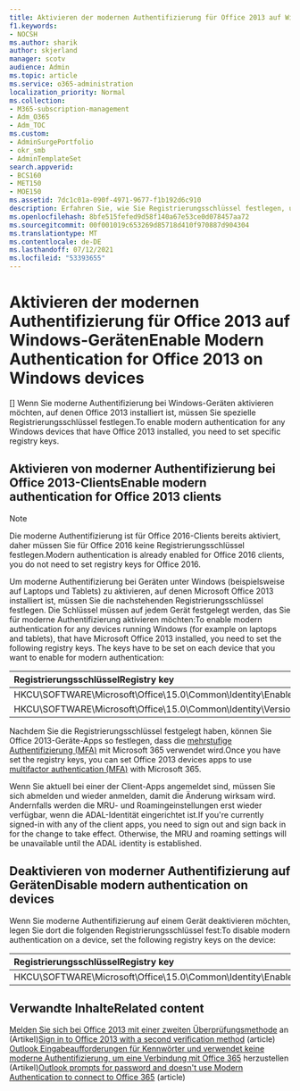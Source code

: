 ```yaml
---
title: Aktivieren der modernen Authentifizierung für Office 2013 auf Windows-Geräten
f1.keywords:
- NOCSH
ms.author: sharik
author: skjerland
manager: scotv
audience: Admin
ms.topic: article
ms.service: o365-administration
localization_priority: Normal
ms.collection:
- M365-subscription-management
- Adm_O365
- Adm_TOC
ms.custom:
- AdminSurgePortfolio
- okr_smb
- AdminTemplateSet
search.appverid:
- BCS160
- MET150
- MOE150
ms.assetid: 7dc1c01a-090f-4971-9677-f1b192d6c910
description: Erfahren Sie, wie Sie Registrierungsschlüssel festlegen, um die moderne Authentifizierung für Geräte zu aktivieren, auf denen Microsoft Office 2013 installiert ist.
ms.openlocfilehash: 8bfe515fefed9d58f140a67e53ce0d078457aa72
ms.sourcegitcommit: 00f001019c653269d85718d410f970887d904304
ms.translationtype: MT
ms.contentlocale: de-DE
ms.lasthandoff: 07/12/2021
ms.locfileid: "53393655"
---
```

# <a name="enable-modern-authentication-for-office-2013-on-windows-devices"></a><span data-ttu-id="6b224-103">Aktivieren der modernen Authentifizierung für Office 2013 auf Windows-Geräten</span><span class="sxs-lookup"><span data-stu-id="6b224-103">Enable Modern Authentication for Office 2013 on Windows devices</span></span>

<span data-ttu-id="6b224-104">[] Wenn Sie moderne Authentifizierung bei Windows-Geräten aktivieren möchten, auf denen Office 2013 installiert ist, müssen Sie spezielle Registrierungsschlüssel festlegen.</span><span class="sxs-lookup"><span data-stu-id="6b224-104">To enable modern authentication for any Windows devices that have Office 2013 installed, you need to set specific registry keys.</span></span>
  
## <a name="enable-modern-authentication-for-office-2013-clients"></a><span data-ttu-id="6b224-105">Aktivieren von moderner Authentifizierung bei Office 2013-Clients</span><span class="sxs-lookup"><span data-stu-id="6b224-105">Enable modern authentication for Office 2013 clients</span></span>

> [!NOTE]
> <span data-ttu-id="6b224-106">Die moderne Authentifizierung ist für Office 2016-Clients bereits aktiviert, daher müssen Sie für Office 2016 keine Registrierungsschlüssel festlegen.</span><span class="sxs-lookup"><span data-stu-id="6b224-106">Modern authentication is already enabled for Office 2016 clients, you do not need to set registry keys for Office 2016.</span></span> 
  
<span data-ttu-id="6b224-p101">Um moderne Authentifizierung bei Geräten unter Windows (beispielsweise auf Laptops und Tablets) zu aktivieren, auf denen Microsoft Office 2013 installiert ist, müssen Sie die nachstehenden Registrierungsschlüssel festlegen. Die Schlüssel müssen auf jedem Gerät festgelegt werden, das Sie für moderne Authentifizierung aktivieren möchten:</span><span class="sxs-lookup"><span data-stu-id="6b224-p101">To enable modern authentication for any devices running Windows (for example on laptops and tablets), that have Microsoft Office 2013 installed, you need to set the following registry keys. The keys have to be set on each device that you want to enable for modern authentication:</span></span>
  
|<span data-ttu-id="6b224-109">**Registrierungsschlüssel**</span><span class="sxs-lookup"><span data-stu-id="6b224-109">**Registry key**</span></span>|<span data-ttu-id="6b224-110">**Type**</span><span class="sxs-lookup"><span data-stu-id="6b224-110">**Type**</span></span>|<span data-ttu-id="6b224-111">**Wert**</span><span class="sxs-lookup"><span data-stu-id="6b224-111">**Value**</span></span> |
|:-------|:------:|--------:|
|<span data-ttu-id="6b224-112">HKCU\SOFTWARE\Microsoft\Office\15.0\Common\Identity\EnableADAL</span><span class="sxs-lookup"><span data-stu-id="6b224-112">HKCU\SOFTWARE\Microsoft\Office\15.0\Common\Identity\EnableADAL</span></span>  |<span data-ttu-id="6b224-113">REG_DWORD</span><span class="sxs-lookup"><span data-stu-id="6b224-113">REG_DWORD</span></span>  |<span data-ttu-id="6b224-114">1</span><span class="sxs-lookup"><span data-stu-id="6b224-114">1</span></span>  |
|<span data-ttu-id="6b224-115">HKCU\SOFTWARE\Microsoft\Office\15.0\Common\Identity\Version</span><span class="sxs-lookup"><span data-stu-id="6b224-115">HKCU\SOFTWARE\Microsoft\Office\15.0\Common\Identity\Version</span></span> |<span data-ttu-id="6b224-116">REG_DWORD</span><span class="sxs-lookup"><span data-stu-id="6b224-116">REG_DWORD</span></span> |<span data-ttu-id="6b224-117">1</span><span class="sxs-lookup"><span data-stu-id="6b224-117">1</span></span> |
   
<span data-ttu-id="6b224-118">Nachdem Sie die Registrierungsschlüssel festgelegt haben, können Sie Office 2013-Geräte-Apps so festlegen, dass die [mehrstufige Authentifizierung (MFA)](set-up-multi-factor-authentication.md) mit Microsoft 365 verwendet wird.</span><span class="sxs-lookup"><span data-stu-id="6b224-118">Once you have set the registry keys, you can set Office 2013 devices apps to use [multifactor authentication (MFA)](set-up-multi-factor-authentication.md) with Microsoft 365.</span></span> 
  
<span data-ttu-id="6b224-p102">Wenn Sie aktuell bei einer der Client-Apps angemeldet sind, müssen Sie sich abmelden und wieder anmelden, damit die Änderung wirksam wird. Andernfalls werden die MRU- und Roamingeinstellungen erst wieder verfügbar, wenn die ADAL-Identität eingerichtet ist.</span><span class="sxs-lookup"><span data-stu-id="6b224-p102">If you're currently signed-in with any of the client apps, you need to sign out and sign back in for the change to take effect. Otherwise, the MRU and roaming settings will be unavailable until the ADAL identity is established.</span></span>
  
## <a name="disable-modern-authentication-on-devices"></a><span data-ttu-id="6b224-121">Deaktivieren von moderner Authentifizierung auf Geräten</span><span class="sxs-lookup"><span data-stu-id="6b224-121">Disable modern authentication on devices</span></span>

<span data-ttu-id="6b224-122">Wenn Sie moderne Authentifizierung auf einem Gerät deaktivieren möchten, legen Sie dort die folgenden Registrierungsschlüssel fest:</span><span class="sxs-lookup"><span data-stu-id="6b224-122">To disable modern authentication on a device, set the following registry keys on the device:</span></span>
  
|<span data-ttu-id="6b224-123">**Registrierungsschlüssel**</span><span class="sxs-lookup"><span data-stu-id="6b224-123">**Registry key**</span></span>|<span data-ttu-id="6b224-124">**Type**</span><span class="sxs-lookup"><span data-stu-id="6b224-124">**Type**</span></span>|<span data-ttu-id="6b224-125">**Wert**</span><span class="sxs-lookup"><span data-stu-id="6b224-125">**Value**</span></span>|
|:-------|:------:|--------:|
|<span data-ttu-id="6b224-126">HKCU\SOFTWARE\Microsoft\Office\15.0\Common\Identity\EnableADAL</span><span class="sxs-lookup"><span data-stu-id="6b224-126">HKCU\SOFTWARE\Microsoft\Office\15.0\Common\Identity\EnableADAL</span></span> |<span data-ttu-id="6b224-127">REG_DWORD</span><span class="sxs-lookup"><span data-stu-id="6b224-127">REG_DWORD</span></span>|<span data-ttu-id="6b224-128">0</span><span class="sxs-lookup"><span data-stu-id="6b224-128">0</span></span>|
   
## <a name="related-content"></a><span data-ttu-id="6b224-129">Verwandte Inhalte</span><span class="sxs-lookup"><span data-stu-id="6b224-129">Related content</span></span>

<span data-ttu-id="6b224-130">[Melden Sie sich bei Office 2013 mit einer zweiten Überprüfungsmethode](https://support.microsoft.com/office/2b856342-170a-438e-9a4f-3c092394d3cb) an (Artikel)</span><span class="sxs-lookup"><span data-stu-id="6b224-130">[Sign in to Office 2013 with a second verification method](https://support.microsoft.com/office/2b856342-170a-438e-9a4f-3c092394d3cb) (article)</span></span>\
<span data-ttu-id="6b224-131">[Outlook Eingabeaufforderungen für Kennwörter und verwendet keine moderne Authentifizierung, um eine Verbindung mit Office 365](/outlook/troubleshoot/authentication/outlook-prompt-password-modern-authentication-enabled) herzustellen (Artikel)</span><span class="sxs-lookup"><span data-stu-id="6b224-131">[Outlook prompts for password and doesn't use Modern Authentication to connect to Office 365](/outlook/troubleshoot/authentication/outlook-prompt-password-modern-authentication-enabled) (article)</span></span>

